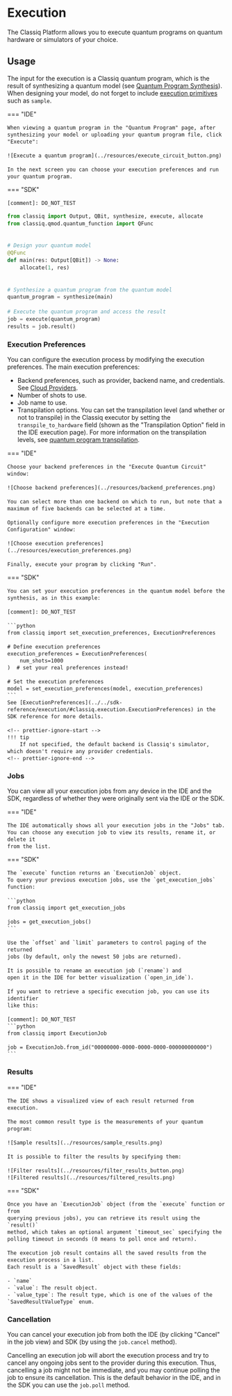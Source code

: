 # Execution

The Classiq Platform allows you to execute quantum programs on quantum hardware or simulators of your choice.

## Usage

The input for the execution is a Classiq quantum program, which is the result of synthesizing a quantum model (see [Quantum Program Synthesis](../synthesis/index.md)).
When designing your model, do not forget to include [execution primitives](primitives.md) such as `sample`.

=== "IDE"

    When viewing a quantum program in the "Quantum Program" page, after synthesizing your model or uploading your quantum program file, click "Execute":

    ![Execute a quantum program](../resources/execute_circuit_button.png)

    In the next screen you can choose your execution preferences and run your quantum program.

=== "SDK"

    [comment]: DO_NOT_TEST

```python
from classiq import Output, QBit, synthesize, execute, allocate
from classiq.qmod.quantum_function import QFunc


# Design your quantum model
@QFunc
def main(res: Output[QBit]) -> None:
    allocate(1, res)


# Synthesize a quantum program from the quantum model
quantum_program = synthesize(main)

# Execute the quantum program and access the result
job = execute(quantum_program)
results = job.result()
```

### Execution Preferences

You can configure the execution process by modifying the execution preferences.
The main execution preferences:

-   Backend preferences, such as provider, backend name, and credentials. See [Cloud Providers](cloud-providers/index.md).
-   Number of shots to use.
-   Job name to use.
-   Transpilation options. You can set the transpilation level (and whether or not to transpile) in the Classiq executor
    by setting the `transpile_to_hardware` field (shown as the "Transpilation Option" field in the IDE execution page).
    For more information on the transpilation levels, see [quantum program transpilation](../synthesis/quantum-program-transpilation.md).

=== "IDE"

    Choose your backend preferences in the "Execute Quantum Circuit" window:

    ![Choose backend preferences](../resources/backend_preferences.png)

    You can select more than one backend on which to run, but note that a maximum of five backends can be selected at a time.

    Optionally configure more execution preferences in the "Execution Configuration" window:

    ![Choose execution preferences](../resources/execution_preferences.png)

    Finally, execute your program by clicking "Run".

=== "SDK"

    You can set your execution preferences in the quantum model before the synthesis, as in this example:

    [comment]: DO_NOT_TEST

    ```python
    from classiq import set_execution_preferences, ExecutionPreferences

    # Define execution preferences
    execution_preferences = ExecutionPreferences(
        num_shots=1000
    )  # set your real preferences instead!

    # Set the execution preferences
    model = set_execution_preferences(model, execution_preferences)
    ```
    See [ExecutionPreferences](../../sdk-reference/execution/#classiq.execution.ExecutionPreferences) in the SDK reference for more details.

    <!-- prettier-ignore-start -->
    !!! tip
        If not specified, the default backend is Classiq's simulator, which doesn't require any provider credentials.
    <!-- prettier-ignore-end -->

### Jobs

You can view all your execution jobs from any device in the IDE and the SDK,
regardless of whether they were originally sent via the IDE or the SDK.

=== "IDE"

    The IDE automatically shows all your execution jobs in the "Jobs" tab.
    You can choose any execution job to view its results, rename it, or delete it
    from the list.

=== "SDK"

    The `execute` function returns an `ExecutionJob` object.
    To query your previous execution jobs, use the `get_execution_jobs`
    function:

    ```python
    from classiq import get_execution_jobs

    jobs = get_execution_jobs()
    ```

    Use the `offset` and `limit` parameters to control paging of the returned
    jobs (by default, only the newest 50 jobs are returned).

    It is possible to rename an execution job (`rename`) and
    open it in the IDE for better visualization (`open_in_ide`).

    If you want to retrieve a specific execution job, you can use its identifier
    like this:

    [comment]: DO_NOT_TEST
    ```python
    from classiq import ExecutionJob

    job = ExecutionJob.from_id("00000000-0000-0000-0000-000000000000")
    ```

### Results

=== "IDE"

    The IDE shows a visualized view of each result returned from execution.

    The most common result type is the measurements of your quantum program:

    ![Sample results](../resources/sample_results.png)

    It is possible to filter the results by specifying them:

    ![Filter results](../resources/filter_results_button.png)
    ![Filtered results](../resources/filtered_results.png)

=== "SDK"

    Once you have an `ExecutionJob` object (from the `execute` function or from
    querying previous jobs), you can retrieve its result using the `result()`
    method, which takes an optional argument `timeout_sec` specifying the
    polling timeout in seconds (0 means to poll once and return).

    The execution job result contains all the saved results from the execution process in a list.
    Each result is a `SavedResult` object with these fields:

    - `name`
    - `value`: The result object.
    - `value_type`: The result type, which is one of the values of the `SavedResultValueType` enum.

### Cancellation

You can cancel your execution job from both the IDE (by clicking "Cancel" in the job view) and SDK (by using the `job.cancel` method).

Cancelling an execution job will abort the execution process and try to cancel any ongoing jobs sent to the provider during this execution.
Thus, cancelling a job might not be immediate, and you may continue polling the job to ensure its cancellation. This is the default behavior in the IDE, and in the SDK you can use the `job.poll` method.
